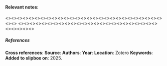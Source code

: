 #### **Relevant notes**:


<><><><><><><><><><><><><><><><><><><><><><><><><><><><><>
<><><><><><><><><><><><><><><><><><><><><><><><><><><><><>
##### References
**Cross references**: 
**Source**: 
**Authors**:
**Year**:
**Location**: Zotero
**Keywords**: 
**Added to slipbox on**: 2025. 
